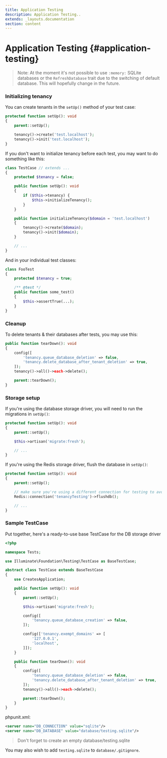 ```yaml
---
title: Application Testing
description: Application Testing..
extends: _layouts.documentation
section: content
---
```


# Application Testing {#application-testing}

> Note: At the moment it's not possible to use `:memory:` SQLite databases or the `RefreshDatabase` trait due to the switching of default database. This will hopefully change in the future.

### Initializing tenancy

You can create tenants in the `setUp()` method of your test case:

```php
protected function setUp(): void
{
    parent::setUp();

    tenancy()->create('test.localhost');
    tenancy()->init('test.localhost');
}
```

If you don't want to initialize tenancy before each test, you may want to do something like this:
```php
class TestCase // extends ...
{
    protected $tenancy = false;

    public function setUp(): void
    {
        if ($this->tenancy) {
            $this->initializeTenancy();
        }
    }

    public function initializeTenancy($domain = 'test.localhost')
    {
        tenancy()->create($domain);
        tenancy()->init($domain);
    }

    // ...
}
```

And in your individual test classes:
```php
class FooTest
{
    protected $tenancy = true;

    /** @test */
    public function some_test()
    {
        $this->assertTrue(...);
    }
}
```

### Cleanup

To delete tenants & their databases after tests, you may use this:
```php
public function tearDown(): void
{
    config([
        'tenancy.queue_database_deletion' => false,
        'tenancy.delete_database_after_tenant_deletion' => true,
    ]);
    tenancy()->all()->each->delete();

    parent::tearDown();
}
```

### Storage setup

If you're using the database storage driver, you will need to run the migrations in `setUp()`:
```php
protected function setUp(): void
{
    parent::setUp();

    $this->artisan('migrate:fresh');

    // ...
}
```

If you're using the Redis storage driver, flush the database in `setUp()`:

```php
protected function setUp(): void
{
    parent::setUp();

    // make sure you're using a different connection for testing to avoid losing data
    Redis::connection('tenancyTesting')->flushdb();

    // ...
}
```

### Sample TestCase

Put together, here's a ready-to-use base TestCase for the DB storage driver
```php
<?php

namespace Tests;

use Illuminate\Foundation\Testing\TestCase as BaseTestCase;

abstract class TestCase extends BaseTestCase
{
    use CreatesApplication;

    public function setUp(): void
    {
        parent::setUp();

        $this->artisan('migrate:fresh');

        config([
            'tenancy.queue_database_creation' => false,
        ]);

        config(['tenancy.exempt_domains' => [
            '127.0.0.1',
            'localhost',
        ]]);
    }

    public function tearDown(): void
    {
        config([
            'tenancy.queue_database_deletion' => false,
            'tenancy.delete_database_after_tenant_deletion' => true,
        ]);
        tenancy()->all()->each->delete();

        parent::tearDown();
    }
}
```

phpunit.xml:
```xml
<server name="DB_CONNECTION" value="sqlite"/>
<server name="DB_DATABASE" value="database/testing.sqlite"/>
```

> Don't forget to create an empty database/testing.sqlite

You may also wish to add `testing.sqlite` to `database/.gitignore`.
